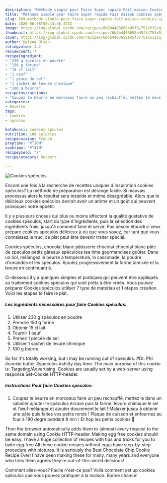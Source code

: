 ```yaml
---
description: "Méthode simple pour Faire Super rapide Fait maison Cookies spéculos"
title: "Méthode simple pour Faire Super rapide Fait maison Cookies spéculos"
slug: 689-methode-simple-pour-faire-super-rapide-fait-maison-cookies-speculos
date: 2020-06-08T00:14:36.453Z
image: https://img-global.cpcdn.com/recipes/6b6b4403658e45f3/751x532cq70/cookies-speculos-photo-principale-de-la-recette.jpg
thumbnail: https://img-global.cpcdn.com/recipes/6b6b4403658e45f3/751x532cq70/cookies-speculos-photo-principale-de-la-recette.jpg
cover: https://img-global.cpcdn.com/recipes/6b6b4403658e45f3/751x532cq70/cookies-speculos-photo-principale-de-la-recette.jpg
author: Helena Olson
ratingvalue: 3.2
reviewcount: 7
recipeingredient:
- "230 g spculos en poudre"
- "150 g farine"
- "15 cl lait"
- "1 oeuf"
- "1 pince de sel"
- "1 sachet de levure chimique"
- "100 g beurre"
recipeinstructions:
- "Coupez le beurre en morceaux faire un peu réchauffé, mettez le dans un saladier ajouter le spéculos écrasé puis la farine, levure chimique le sel et l’œuf mélanger et ajouter doucement le lait ! Malaxer jusqu à obtenir une pâte puis faites vos petits ronds ! Plaque de cuisson et enfournez au four à 180 degré pendant 8 min ! Et hop les petits cookies 🍪"
categories:
- Recette
tags:
- cookies
- spculos

katakunci: cookies spculos 
nutrition: 109 calories
recipecuisine: French
preptime: "PT16M"
cooktime: "PT47M"
recipeyield: "2"
recipecategory: Dessert

---
```



![Cookies spéculos](https://img-global.cpcdn.com/recipes/6b6b4403658e45f3/751x532cq70/cookies-speculos-photo-principale-de-la-recette.jpg)

Encore une fois à la recherche de recettes uniques d'inspiration cookies spéculos? La méthode de préparation est dérange facile. Si mauvais processus alors le résultat sera insipide et même désagréable. Alors que le délicieux cookies spéculos devrait avoir un arôme et un goût qui peuvent provoquer notre appétit.

Il y a plusieurs choses qui plus ou moins affectent la qualité gustative de cookies spéculos, start du type d'ingrédients, puis la sélection des ingrédients frais, jusqu'à comment faire et servir. Pas besoin étourdi si veux prépare cookies spéculos délicieux à où que vous soyez, car tant que vous connaissez le truc, ce plat peut être devenir traiter spécial.

Cookies spéculos, chocolat blanc pâtisserie chocolat chocolat blanc pâte de speculos petits gâteaux spéculoos tea time gourmandises goûter. Dans un bol, mélangez le beurre à température, la cassonade, la poudre d&#39;amandes et les spéculos. Ajoutez progressivement la farine tamisée et la levure en continuant à.


Ci-dessous il y a quelques simples et pratiques qui peuvent être appliqués au traitement cookies spéculos qui sont prêts à être créés. Vous pouvez préparer Cookies spéculos utiliser 7 type de matériau et 1 étapes création. Voici les étapes to faire le plat.

<!--inarticleads1-->

##### Les ingrédients nécessaires pour faire Cookies spéculos:

1. Utiliser 230 g spéculos en poudre
1. Prendre 150 g farine
1. Obtenir 15 cl lait
1. Fournir 1 oeuf
1. Prenez 1 pincée de sel
1. Utiliser 1 sachet de levure chimique
1.  100 g beurre


So far it&#39;s totally working, but I may be running out of speculos. #Dr. Phil #cookie butter #speculos #shitty day #me. The main purpose of this cookie is: Targeting/Advertising. Cookies are usually set by a web-server using response Set-Cookie HTTP-header. 

<!--inarticleads2-->

##### Instructions Pour faire Cookies spéculos:

1. Coupez le beurre en morceaux faire un peu réchauffé, mettez le dans un saladier ajouter le spéculos écrasé puis la farine, levure chimique le sel et l’œuf mélanger et ajouter doucement le lait ! Malaxer jusqu à obtenir une pâte puis faites vos petits ronds ! Plaque de cuisson et enfournez au four à 180 degré pendant 8 min ! Et hop les petits cookies 🍪


Then the browser automatically adds them to (almost) every request to the same domain using Cookie HTTP-header. Making egg free cookies should be easy. I have a huge collection of recipes with tips and tricks for you to bake egg free All these cookie recipes without eggs have step-by-step procedure with pictures. It is seriously the Best Chocolate Chip Cookie Recipe Ever! I have been making these for many, many years and everyone who tries them agrees they&#39;re out-of-this-world delicious! 


Comment allez-vous? Facile n'est-ce pas? Voilà comment set up cookies spéculos que vous pouvez pratiquer à la maison. Bonne chance!
